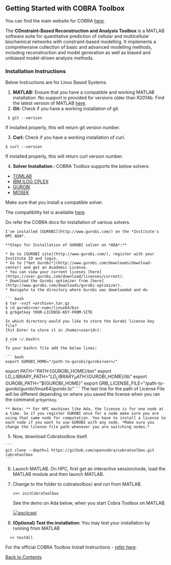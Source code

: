 ## Getting Started with COBRA Toolbox

You can find the main website for COBRA [here](https://opencobra.github.io/cobratoolbox/stable/).

The **COnstraint-Based Reconstruction and Analysis Toolbox** is a MATLAB software suite for quantitative prediction of cellular and multicellular biochemical networks with constraint-based modelling. It implements a comprehensive collection of basic and advanced modelling methods, including reconstruction and model generation as well as biased and unbiased model-driven analysis methods.

### Installation Instructions

Below Instructions are for Linux Based Systems.

1. **MATLAB:** Ensure that you have a compatible and working MATLAB installation. No support is provided for versions older than R2014b. Find the latest version of MATLAB [here](https://in.mathworks.com/products/matlab.html).
2. **Git:** Check if you have a working installation of git.

  ```
   $ git --version
  ```

  If installed properly, this will return git  version number.

3. **Curl:** Check if you have a working installation of curl.

  ```
  $ curl --version
  ```

  If installed properly, this will return curl  version number.

4. **Solver Installation :** COBRA Toolbox supports the below solvers:
  - [TOMLAB](https://tomopt.com/)
  - [IBM ILOG CPLEX](https://www.ibm.com/in-en/marketplace/ibm-ilog-cplex)
  - [GUROBI](http://www.gurobi.com/)
  - [MOSEK](https://www.mosek.com/)

   Make sure that you install a compatible solver.

   The compatibility list is available [here](https://github.com/opencobra/cobratoolbox/blob/master/docs/source/installation/compatMatrix.rst).

   Do refer the COBRA docs for installation of various solvers.

    I've installed [GUROBI](http://www.gurobi.com/) on the *Institute's HPC ADA*.

    **Steps for Installation of GUROBI solver on *ADA*:**

    * Go to [GUROBI site](http://www.gurobi.com/), register with your Institute ID and login.
    * Go to [*Get Gurobi*](http://www.gurobi.com/downloads/download-center) and get an Academic License.
    * You can view your current liceses [here](https://user.gurobi.com/download/licenses/current).
    * Download the Gurobi optimizer from [here](http://www.gurobi.com/downloads/gurobi-optimizer).
    * Navigate to the directory where Gurobi was downloaded and do

    ``` bash
    $ tar -xvzf <archive>.tar.gz
    $ cd gurobi<ver-num>/linux64/bin
    $ grbgetkey YOUR-LICENSE-KEY-FROM-SITE

    In which directory would you like to store the Gurobi license key file?
    [hit Enter to store it in /home/<userid>]:

    $ vim ~/.bashrc
    ```
    To your bashrc file add the below lines:

    ``` bash
    export GUROBI_HOME="/path-to-gurobi/gurobi<ver>/"
export PATH="${PATH}:${GUROBI_HOME}/bin"
export LD_LIBRARY_PATH="${LD_LIBRARY_PATH}:${GUROBI_HOME}/lib"
export GUROBI_PATH="${GUROBI_HOME}"
export GRB_LICENSE_FILE="/path-to-gurobi/gurobi<ver>/linux64/gurobi.lic"
    ```
    The last line for the path of License File will be different depending on where you saved the license when you ran the command ``grbgetkey``.

    ** Note: ** For HPC machines like Ada, the license is for one node at a time. So if you register GUROBI once for a node make sure you are using that same node for computation. You have to install a license to each node if you want to use GUROBI with any node. *Make sure you change the license file path whenever you are switching nodes.*

  5. Now, download Cobratoolbox itself.

    ```
    git clone --depth=1 https://github.com/opencobra/cobratoolbox.git cobratoolbox
    ```

 6. Launch MATLAB. On HPC, first get an interactive session/node, load the MATLAB module and then launch MATLAB.
 7. Change to the folder to cobratoolbox/ and run from MATLAB.

    ```
    >>> initCobraToolbox
    ```

    See the demo on Ada below, when you start Cobra Toolbox on MATLAB.

    [![asciicast](https://asciinema.org/a/wwoPFvkmTSN7sil5Bz2f6da6P.svg)](https://asciinema.org/a/wwoPFvkmTSN7sil5Bz2f6da6P)

  8. **(Optional) Test the installation:** You may test your installation by running from MATLAB

  ```
    >> testAll
  ```

For the official COBRA Toolbox Install Instructions - [refer here](https://opencobra.github.io/cobratoolbox/stable/installation.html).

[Back to Contents](../README.md)
